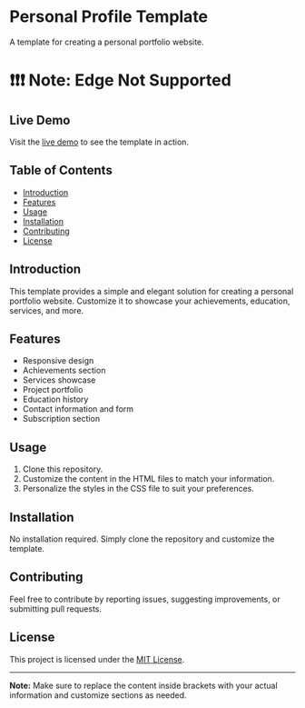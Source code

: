 # Personal Profile Template

A template for creating a personal portfolio website.

# ❗❗❗ Note: Edge Not Supported 

## Live Demo

Visit the [live demo](https://haseebahmed248.github.io/PersonalProfile/PrimaryVariation/) to see the template in action.

## Table of Contents
- [Introduction](#introduction)
- [Features](#features)
- [Usage](#usage)
- [Installation](#installation)
- [Contributing](#contributing)
- [License](#license)

## Introduction

This template provides a simple and elegant solution for creating a personal portfolio website. Customize it to showcase your achievements, education, services, and more.

## Features

- Responsive design
- Achievements section
- Services showcase
- Project portfolio
- Education history
- Contact information and form
- Subscription section

## Usage

1. Clone this repository.
2. Customize the content in the HTML files to match your information.
3. Personalize the styles in the CSS file to suit your preferences.

## Installation

No installation required. Simply clone the repository and customize the template.

## Contributing

Feel free to contribute by reporting issues, suggesting improvements, or submitting pull requests.

## License

This project is licensed under the [MIT License](LICENSE).

---

**Note:** Make sure to replace the content inside brackets with your actual information and customize sections as needed.

